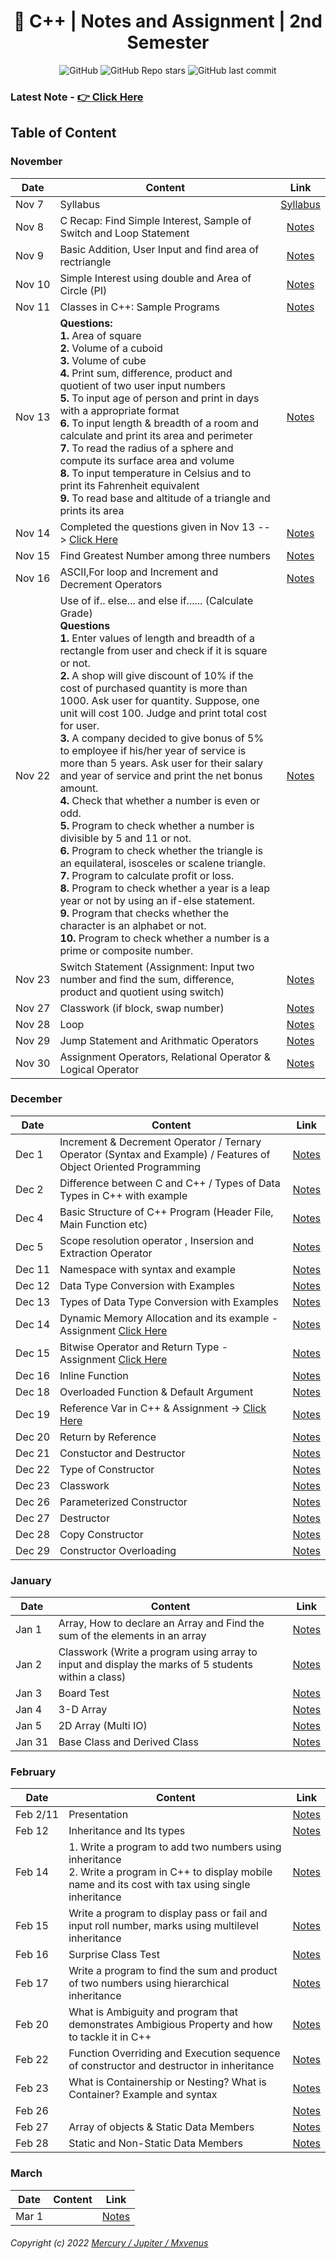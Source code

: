 <div align="center">

<!-- ## Bibek Ghimire is copying my shit 😂😂 -> [Click Here](https://github.com/Ether18/cpp)  -->

# 📜 C++ | Notes and Assignment | 2nd Semester

![GitHub](https://img.shields.io/github/license/zmercury/cpp?style=for-the-badge)
![GitHub Repo stars](https://img.shields.io/github/stars/zmercury/cpp?style=for-the-badge)
![GitHub last commit](https://img.shields.io/github/last-commit/zmercury/cpp?style=for-the-badge)


</div>



<!-- ### Latest Assignment of Dec 14 & 15 - [👉 Click Here](/Assignment/) -->
### Latest Note - [👉 Click Here](#February)
## Table of Content

### November 

|Date|Content|Link|
|--------|---------|:---------:|
|Nov&nbsp;7|Syllabus|[Syllabus](/Notes/00_November/000_Nov7/)|
|Nov&nbsp;8|C Recap: Find Simple Interest, Sample of Switch and Loop Statement|[Notes](/Notes/00_November/001_Nov8/)|
|Nov&nbsp;9|Basic Addition, User Input and find area of rectriangle|[Notes](/Notes/00_November/002_Nov9/)|
|Nov&nbsp;10|Simple Interest using double and Area of Circle (PI)|[Notes](/Notes/00_November/003_Nov10/)|
|Nov 11|Classes in C++: Sample Programs|[Notes](/Notes/00_November/004_Nov11/)|
|Nov 13|**Questions:**<br/>**1.** Area of square <br/> **2.** Volume of a cuboid <br/> **3.** Volume of cube <br/> **4.** Print sum, difference, product and quotient of two user input numbers <br/> **5.** To input age of person and print in days with a appropriate format <br/> **6.** To input length & breadth of a room and calculate and print its area and perimeter <br/> **7.** To read the radius of a sphere and compute its surface area and volume <br/> **8.** To input temperature in Celsius and to print its Fahrenheit equivalent <br/> **9.** To read base and altitude of a triangle and prints its area|[Notes](/Notes/00_November/005_Nov13/)|
|Nov&nbsp;14|Completed the questions given in Nov 13 --> [Click Here](/Notes/00_November/005_Nov13/)|[Notes](/Notes/00_November/006_Nov14/)|
|Nov&nbsp;15|Find Greatest Number among three numbers |[Notes](/Notes/00_November/007_Nov15)|
|Nov&nbsp;16|ASCII,For loop and Increment and Decrement Operators |[Notes](/Notes/00_November/008_Nov16/)|
|Nov&nbsp;22|Use of if.. else... and else if...... (Calculate Grade) <br/> **Questions** <br/> **1.** Enter values of length and breadth of a rectangle from user and check if it is square or not. <br/> **2.** A shop will give discount of 10% if the cost of purchased quantity is more than 1000. Ask user for quantity. Suppose, one unit will cost 100. Judge and print total cost for user. <br/> **3.** A company decided to give bonus of 5% to employee if his/her year of service is more than 5 years. Ask user for their salary and year of service and print the net bonus amount. <br/> **4.** Check that whether a number is even or odd. <br/> **5.** Program to check whether a number is divisible by 5 and 11 or not. <br/> **6.** Program to check whether the triangle is an equilateral, isosceles or scalene triangle. <br/> **7.** Program to calculate profit or loss. <br/> **8.** Program to check whether a year is a leap year or not by using an if-else statement. <br/> **9.** Program that checks whether the character is an alphabet or not. <br/> **10.** Program to check whether a number is a prime or composite number.|[Notes](/Notes/00_November/009_Nov22/) |
|Nov&nbsp;23|Switch Statement (Assignment: Input two number and find the sum, difference, product and quotient using switch)| [Notes](/Notes/00_November/010_Nov23/)|
|Nov&nbsp;27| Classwork (if block, swap number)| [Notes](/Notes/00_November/011_Nov27/)|
|Nov&nbsp;28| Loop | [Notes](/Notes/00_November/012_Nov28/)|
|Nov&nbsp;29| Jump Statement and Arithmatic Operators| [Notes](/Notes/00_November/013_Nov29/)|
|Nov&nbsp;30| Assignment Operators, Relational Operator & Logical Operator | [Notes](/Notes/00_November/014_Nov30/)|


### December

|Date|Content|Link|
|---|---|---|
|Dec&nbsp;1| Increment & Decrement Operator / Ternary Operator (Syntax and Example) / Features of Object Oriented Programming |[Notes](/Notes/01_December/001_Dec1/)|
|Dec&nbsp;2| Difference between C and C++ / Types of Data Types in C++ with example |[Notes](/Notes/01_December/002_Dec2/)|
|Dec&nbsp;4| Basic Structure of C++ Program (Header File, Main Function etc) |[Notes](/Notes/01_December/003_Dec4/)|
|Dec&nbsp;5| Scope resolution operator , Insersion and Extraction Operator |[Notes](/Notes/01_December/004_Dec5/)|
|Dec&nbsp;11| Namespace with syntax and example |[Notes](/Notes/01_December/005_Dec11/)|
|Dec&nbsp;12| Data Type Conversion with Examples  |[Notes](/Notes/01_December/006_Dec12/)|
|Dec&nbsp;13| Types of Data Type Conversion with Examples  |[Notes](/Notes/01_December/007_Dec13/)|
|Dec&nbsp;14| Dynamic Memory Allocation and its example - Assignment [Click Here](/Notes/01_December/008_Dec14#homework)  |[Notes](/Notes/01_December/008_Dec14/)|
|Dec&nbsp;15| Bitwise Operator and Return Type - Assignment [Click Here](/Notes/01_December/009_Dec15#homework) |[Notes](/Notes/01_December/009_Dec15/)|
|Dec&nbsp;16| Inline Function |[Notes](/Notes/01_December/010_Dec16/)|
|Dec&nbsp;18| Overloaded Function & Default Argument |[Notes](/Notes/01_December/011_Dec18/)|
|Dec&nbsp;19| Reference Var in C++ & Assignment -> [Click Here](/Notes/01_December/012_Dec19/) |[Notes](/Notes/01_December/012_Dec19/#homework)|
|Dec&nbsp;20| Return by Reference |[Notes](/Notes/01_December/013_Dec20/)|
|Dec&nbsp;21| Constuctor and Destructor |[Notes](/Notes/01_December/014_Dec21/)|
|Dec&nbsp;22| Type of Constructor |[Notes](/Notes/01_December/015_Dec22/)|
|Dec&nbsp;23| Classwork |[Notes](/Notes/01_December/016_Dec23/)|
|Dec&nbsp;26| Parameterized Constructor |[Notes](/Notes/01_December/017_Dec26/)|
|Dec&nbsp;27| Destructor |[Notes](/Notes/01_December/018_Dec27/)|
|Dec&nbsp;28| Copy Constructor |[Notes](/Notes/01_December/019_Dec28/)|
|Dec&nbsp;29| Constructor Overloading |[Notes](/Notes/01_December/020_Dec29/)|

### January

|Date|Content|Link|
|---|---|---|
|Jan&nbsp;1| Array, How to declare an Array and Find the sum of the elements in an array |[Notes](/Notes/02_January/000_Jan1/)|
|Jan&nbsp;2| Classwork (Write a program using array to input and display the marks of 5 students within a class) |[Notes](/Notes/02_January/001_Jan2/)|
|Jan&nbsp;3| Board Test |[Notes](/Notes/02_January/002_Jan3/)|
|Jan&nbsp;4| 3-D Array |[Notes](/Notes/02_January/003_Jan4/)|
|Jan&nbsp;5| 2D Array (Multi IO)|[Notes](/Notes/02_January/004_Jan5/)|
|Jan&nbsp;31|Base Class and Derived Class|[Notes](/Notes/02_January/005_Jan31/)|

### February

|Date|Content|Link|
|---|---|---|
|Feb&nbsp;2/11|Presentation|[Notes](/Notes/03_February/001_Feb2/)|
|Feb&nbsp;12|Inheritance and Its types|[Notes](/Notes/03_February/002_Feb12/)|
|Feb&nbsp;14|1. Write a program to add two numbers using inheritance <br> 2. Write a program in C++ to display mobile name and its cost with tax using single inheritance|[Notes](/Notes/03_February/003_Feb14/)|
|Feb&nbsp;15|Write a program to display pass or fail and input roll number, marks using multilevel inheritance|[Notes](/Notes/03_February/004_Feb15/)|
|Feb&nbsp;16|Surprise Class Test|[Notes](/Notes/03_February/005_Feb16/)|
|Feb&nbsp;17|Write a program to find the sum and product of two numbers using hierarchical inheritance|[Notes](/Notes/03_February/006_Feb17/)|
|Feb&nbsp;20|What is Ambiguity and program that demonstrates Ambigious Property and how to tackle it in C++ |[Notes](/Notes/03_February/007_Feb20/)|
|Feb&nbsp;22|Function Overriding and Execution sequence of constructor and destructor in inheritance|[Notes](/Notes/03_February/008_Feb22/)|
|Feb&nbsp;23|What is Containership or Nesting? What is Container? Example and syntax|[Notes](/Notes/03_February/009_Feb23/)|
|Feb&nbsp;26||[Notes](/Notes/03_February/010_Feb26/)|
|Feb&nbsp;27|Array of objects & Static Data Members|[Notes](/Notes/03_February/011_Feb27/)|
|Feb&nbsp;28|Static and Non-Static Data Members|[Notes](/Notes/03_February/012_Feb28/)

### March

|Date|Content|Link|
|---|---|---|
|Mar&nbsp;1||[Notes](/Notes/04_March/00_Mar1/)|
  


###### Copyright (c) 2022 [Mercury / Jupiter / Mxvenus](https://nikhilbastola.com.np) 


      